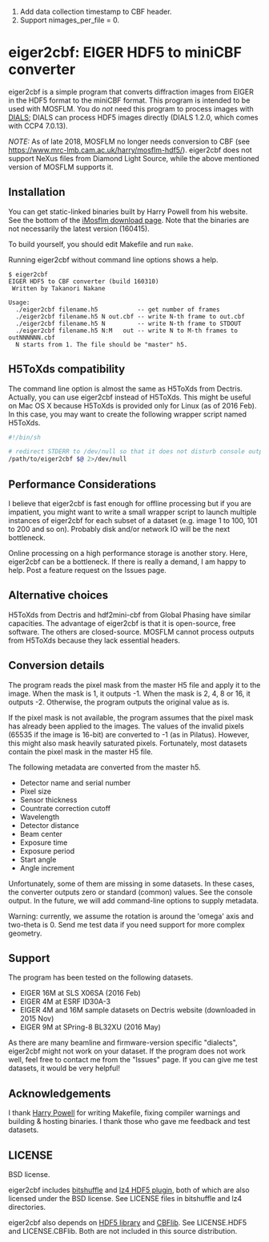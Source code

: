 1) Add data collection timestamp to CBF header.
2) Support nimages_per_file = 0.


eiger2cbf: EIGER HDF5 to miniCBF converter
==========================================

eiger2cbf is a simple program that converts diffraction images from
EIGER in the HDF5 format to the miniCBF format. This program is intended
to be used with MOSFLM. You do *not* need this program to process images
with [DIALS](http://dials.diamond.ac.uk/); DIALS can process HDF5 images 
directly (DIALS 1.2.0, which comes with CCP4 7.0.13).

*NOTE:* As of late 2018, MOSFLM no longer needs conversion to CBF (see https://www.mrc-lmb.cam.ac.uk/harry/mosflm-hdf5/).
eiger2cbf does not support NeXus files from Diamond Light Source, while the above mentioned version of MOSFLM supports it.

Installation
------------

You can get static-linked binaries built by Harry Powell from his website.
See the bottom of the
[iMosflm download page](http://www.mrc-lmb.cam.ac.uk/harry/imosflm/ver721/downloads.html#Eiger2CBF).
Note that the binaries are not necessarily the latest version (160415).

To build yourself, you should edit Makefile and run `make`.

Running eiger2cbf without command line options shows a help.

```
$ eiger2cbf
EIGER HDF5 to CBF converter (build 160310)
 Written by Takanori Nakane

Usage:
  ./eiger2cbf filename.h5           -- get number of frames
  ./eiger2cbf filename.h5 N out.cbf -- write N-th frame to out.cbf
  ./eiger2cbf filename.h5 N         -- write N-th frame to STDOUT
  ./eiger2cbf filename.h5 N:M   out -- write N to M-th frames to outNNNNNN.cbf
  N starts from 1. The file should be "master" h5.
```

H5ToXds compatibility
---------------------

The command line option is almost the same as H5ToXds from
Dectris. Actually, you can use eiger2cbf instead of H5ToXds. This
might be useful on Mac OS X because H5ToXds is provided only for Linux
(as of 2016 Feb). In this case, you may want to create the following
wrapper script named H5ToXds.

```bash
#!/bin/sh

# redirect STDERR to /dev/null so that it does not disturb console outputs from other programs.
/path/to/eiger2cbf $@ 2>/dev/null
```

Performance Considerations
---------------------------

I believe that eiger2cbf is fast enough for offline processing but if
you are impatient, you might want to write a small wrapper script to
launch multiple instances of eiger2cbf for each subset of a dataset
(e.g. image 1 to 100, 101 to 200 and so on). Probably disk and/or
network IO will be the next bottleneck.

Online processing on a high performance storage is another story.
Here, eiger2cbf can be a bottleneck. If there is really a demand,
I am happy to help. Post a feature request on the Issues page.

Alternative choices
-------------------

H5ToXds from Dectris and hdf2mini-cbf from Global Phasing have similar
capacities. The advantage of eiger2cbf is that it is open-source, free
software. The others are closed-source. MOSFLM cannot process outputs
from H5ToXds because they lack essential headers.

Conversion details
------------------

The program reads the pixel mask from the master H5 file and apply it to
the image. When the mask is 1, it outputs -1. When the mask is 2, 4, 8 or 16,
it outputs -2. Otherwise, the program outputs the original value as is.

If the pixel mask is not available, the program assumes that the pixel mask
has already been applied to the images. The values of the invalid pixels
(65535 if the image is 16-bit) are converted to -1 (as in Pilatus).
However, this might also mask heavily saturated pixels. Fortunately,
most datasets contain the pixel mask in the master H5 file.

The following metadata are converted from the master h5.

-   Detector name and serial number
-   Pixel size
-   Sensor thickness
-   Countrate correction cutoff
-   Wavelength
-   Detector distance
-   Beam center
-   Exposure time
-   Exposure period
-   Start angle
-   Angle increment

Unfortunately, some of them are missing in some datasets. In these cases, 
the converter outputs zero or standard (common) values. See the console output.
In the future, we will add command-line options to supply metadata.

Warning: currently, we assume the rotation is around the 'omega' axis and
two-theta is 0. Send me test data if you need support for more complex geometry.

Support
-------

The program has been tested on the following datasets.

-   EIGER 16M at SLS X06SA (2016 Feb)
-   EIGER 4M at ESRF ID30A-3
-   EIGER 4M and 16M sample datasets on Dectris website (downloaded in 2015 Nov)
-   EIGER 9M at SPring-8 BL32XU (2016 May)

As there are many beamline and firmware-version specific
"dialects", eiger2cbf might not work on your dataset.
If the program does not work well, feel free to contact me
from the "Issues" page. If you can give me test datasets, it 
would be very helpful!

Acknowledgements
----------------

I thank [Harry Powell](http://www.mrc-lmb.cam.ac.uk/harry/) for writing Makefile,
fixing compiler warnings and building & hosting binaries. 
I thank those who gave me feedback and test datasets.

LICENSE
-------

BSD license. 

eiger2cbf includes [bitshuffle](https://github.com/kiyo-masui/bitshuffle) and 
[lz4 HDF5 plugin](https://github.com/dectris/HDF5Plugin), both of which are also
licensed under the BSD license. See LICENSE files in bitshuffle and lz4
directories.

eiger2cbf also depends on [HDF5 library](https://www.hdfgroup.org/HDF5/) and 
[CBFlib](http://www.bernstein-plus-sons.com/software/CBF/). 
See LICENSE.HDF5 and LICENSE.CBFlib. Both are not included in this source distribution.
